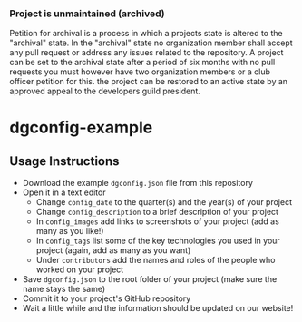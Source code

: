 ### Project is unmaintained (archived)
Petition for archival is a process in 
which a projects state is altered to the "archival" state. In the "archival" state
no organization member shall accept any pull
request or address any issues related to the
repository. A project can be set to the archival state after a period of six months with no pull requests you must however have two organization members or a club officer petition for this. the project can be restored to an active state by an approved appeal to the developers guild president.

# dgconfig-example

## Usage Instructions
* Download the example `dgconfig.json` file from this repository
* Open it in a text editor
    * Change `config_date` to the quarter(s) and the year(s) of your project
    * Change `config_description` to a brief description of your project
    * In `config_images` add links to screenshots of your project (add as many as you like!)
    * In `config_tags` list some of the key technologies you used in your project (again, add as many as you want)
    * Under `contributors` add the names and roles of the people who worked on your project
* Save `dgconfig.json` to the root folder of your project (make sure the name stays the same)
* Commit it to your project's GitHub repository
* Wait a little while and the information should be updated on our website!
